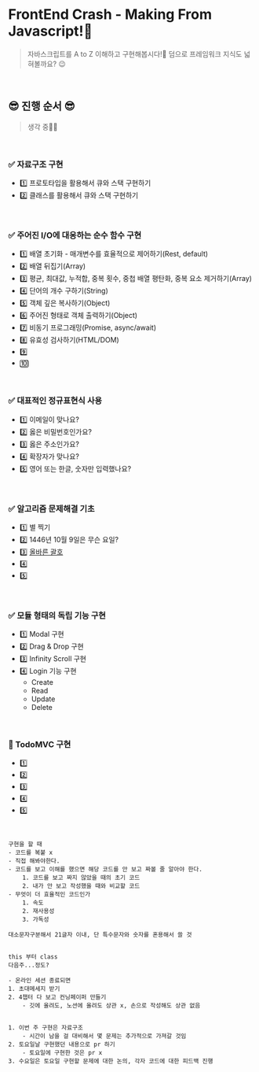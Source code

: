 # FrontEnd Crash - Making From Javascript!:hammer:
> 자바스크립트를 A to Z 이해하고 구현해봅시다!:mag_right: 덤으로 프레임워크 지식도 넓혀볼까요? :wink:

<br>

## 😎 진행 순서 😎
> 생각 중✍🏻

<br>

### ✅ 자료구조 구현
  - 1️⃣ 프로토타입을 활용해서 큐와 스택 구현하기
  - 2️⃣ 클래스를 활용해서 큐와 스택 구현하기

<br>

### ✅ 주어진 I/O에 대응하는 순수 함수 구현
  - 1️⃣ 배열 초기화 - 매개변수를 효율적으로 제어하기(Rest, default)
  - 2️⃣ 배열 뒤집기(Array)
  - 3️⃣ 평균, 최대값, 누적합, 중복 횟수, 중첩 배열 평탄화, 중복 요소 제거하기(Array)
  - 4️⃣ 단어의 개수 구하기(String)
  - 5️⃣ 객체 깊은 복사하기(Object)
  - 6️⃣ 주어진 형태로 객체 출력하기(Object)
  - 7️⃣ 비동기 프로그래밍(Promise, async/await)
  - 8️⃣ 유효성 검사하기(HTML/DOM)
  - 9️⃣
  - 🔟

<br>

### ✅ 대표적인 정규표현식 사용
  - 1️⃣ 이메일이 맞나요?
  - 2️⃣ 옳은 비밀번호인가요?
  - 3️⃣ 옳은 주소인가요?
  - 4️⃣ 확장자가 맞나요?
  - 5️⃣ 영어 또는 한글, 숫자만 입력했나요?

<br>

### ✅ 알고리즘 문제해결 기초
  - 1️⃣ 별 찍기
  - 2️⃣ 1446년 10월 9일은 무슨 요일?
  - 3️⃣ [올바른 괄호](https://programmers.co.kr/learn/courses/30/lessons/12909)
  - 4️⃣ 
  - 5️⃣ 

<br>

### ✅ 모듈 형태의 독립 기능 구현
  - 1️⃣ Modal 구현
  - 2️⃣ Drag & Drop 구현
  - 3️⃣ Infinity Scroll 구현
  - 4️⃣ Login 기능 구현
    - Create
    - Read
    - Update
    - Delete

<br>

### 🚩 TodoMVC 구현
  - 1️⃣ 
  - 2️⃣ 
  - 3️⃣ 
  - 4️⃣ 
  - 5️⃣ 

<br>

```
구현을 할 때
- 코드를 복붙 x
- 직접 해봐야한다.
- 코드를 보고 이해를 했으면 해당 코드를 안 보고 짜볼 줄 알아야 한다.
	1. 코드를 보고 짜지 않았을 때의 초기 코드
	2. 내가 안 보고 작성했을 때와 비교할 코드
- 무엇이 더 효율적인 코드인가
	1. 속도
	2. 재사용성
	3. 가독성

대소문자구분해서 21글자 이내, 단 특수문자와 숫자를 혼용해서 쓸 것


this 부터 class
다음주...정도?

- 온라인 세션 종료되면
1. 초대메세지 받기
2. 4챕터 다 보고 컨닝페이퍼 만들기
	- 깃에 올려도, 노션에 올려도 상관 x, 손으로 작성해도 상관 없음


1. 이번 주 구현은 자료구조
	- 시간이 남을 걸 대비해서 몇 문제는 추가적으로 가져갈 것임
2. 토요일날 구현했던 내용으로 pr 하기
	- 토요일에 구현한 것은 pr x
3. 수요일은 토요일 구현할 문제에 대한 논의, 각자 코드에 대한 피드백 진행
```